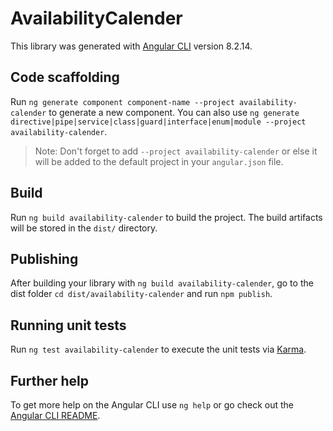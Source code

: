 # AvailabilityCalender

This library was generated with [Angular CLI](https://github.com/angular/angular-cli) version 8.2.14.

## Code scaffolding

Run `ng generate component component-name --project availability-calender` to generate a new component. You can also use `ng generate directive|pipe|service|class|guard|interface|enum|module --project availability-calender`.
> Note: Don't forget to add `--project availability-calender` or else it will be added to the default project in your `angular.json` file. 

## Build

Run `ng build availability-calender` to build the project. The build artifacts will be stored in the `dist/` directory.

## Publishing

After building your library with `ng build availability-calender`, go to the dist folder `cd dist/availability-calender` and run `npm publish`.

## Running unit tests

Run `ng test availability-calender` to execute the unit tests via [Karma](https://karma-runner.github.io).

## Further help

To get more help on the Angular CLI use `ng help` or go check out the [Angular CLI README](https://github.com/angular/angular-cli/blob/master/README.md).
